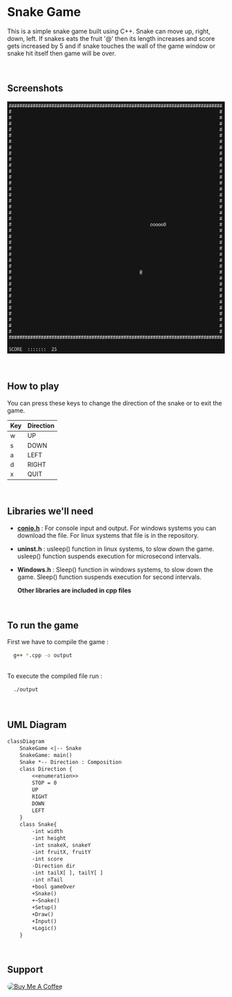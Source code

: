 
# Snake Game

This is a simple snake game built using C++. Snake can move up, right, down, left. If snakes eats the fruit '@' then its length increases and score gets increased by 5 and if snake touches the wall of the game window or snake hit itself then game will be over.


<br/>

## Screenshots
<div align="center">

![App Screenshot](https://raw.githubusercontent.com/Jordian0/Snake-Game/main/screenshot/Screenshot%20from%202022-07-17%2016-31-20.png)
 
</div>

<br/>

## How to play
You can press these keys to change the direction of the snake or to exit the game.

| Key  | Direction  |
| -----| -----------|
| w    | UP         |
| s    | DOWN       |
| a    | LEFT       |
| d    | RIGHT      |
| x    | QUIT       |

<br/>

## Libraries we'll need

- [**conio.h**](https://en.wikipedia.org/wiki/Conio.h) : For console input and output. For windows systems you can download the file. For linux systems that file is in the repository.
- **uninst.h** : usleep() function in linux systems, to slow down the game. usleep() function suspends execution for microsecond intervals.
- **Windows.h** : Sleep() function in windows systems, to slow down the game. Sleep() function suspends execution for second intervals.

  **Other libraries are included in cpp files**
 

<br/>

## To run the game

First we have to compile the game :

```bash
  g++ *.cpp -o output
```
<br/>
To execute the compiled file run :

```bash
  ./output
```

<br/>

## UML Diagram



```mermaid
classDiagram
    SnakeGame <|-- Snake
    SnakeGame: main()
    Snake *-- Direction : Composition
    class Direction {
        <<enumeration>>
        STOP = 0
        UP
        RIGHT
        DOWN
        LEFT
    }
    class Snake{
        -int width
        -int height
        -int snakeX, snakeY
        -int fruitX, fruitY
        -int score
        -Direction dir
        -int tailX[ ], tailY[ ]
        -int nTail
        +bool gameOver
        +Snake()
        +~Snake()
        +Setup()
        +Draw()
        +Input()
        +Logic()
    }
```


<br/>
 
## Support

<a href="https://www.buymeacoffee.com/jordian" target="_blank" align="center"><img src="https://cdn.buymeacoffee.com/buttons/default-orange.png" alt="Buy Me A Coffee" height="41" width="180" style="border-radius:10px"></a>
